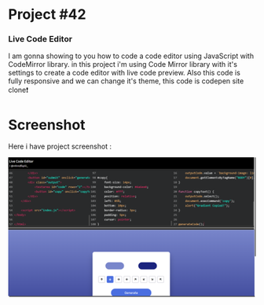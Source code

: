 # Project #42

### Live Code Editor
I am gonna showing to you how to code a code editor using JavaScript with CodeMirror library. in this project i'm using Code Mirror library with it's settings to create a code editor with live code preview. Also this code is fully responsive and we can change it's theme, this code is codepen site clone❗️

# Screenshot
Here i have project screenshot :

![screenshot](result.png)
